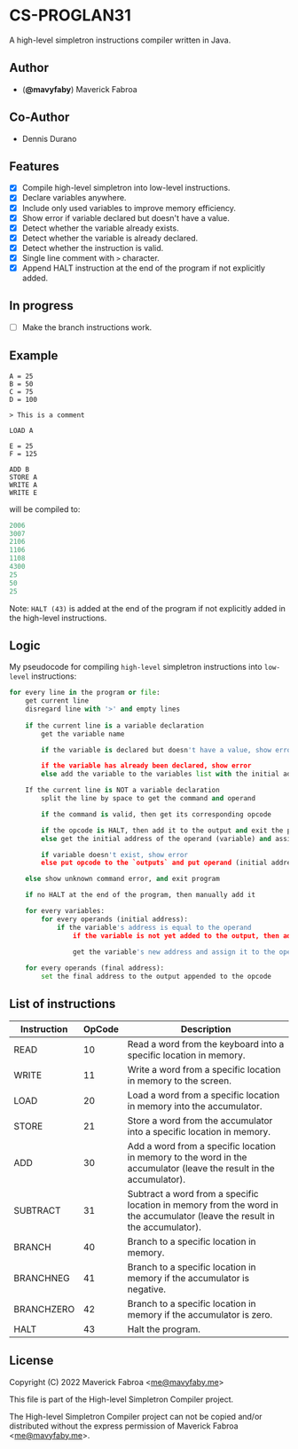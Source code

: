 # CS-PROGLAN31

A high-level simpletron instructions compiler written in Java.

## Author

- (**@mavyfaby**) Maverick Fabroa

## Co-Author

- Dennis Durano

## Features

- [x] Compile high-level simpletron into low-level instructions.
- [x] Declare variables anywhere.
- [x] Include only used variables to improve memory efficiency.
- [x] Show error if variable declared but doesn't have a value. 
- [x] Detect whether the variable already exists.
- [x] Detect whether the variable is already declared.
- [x] Detect whether the instruction is valid.
- [x] Single line comment with `>` character.
- [x] Append HALT instruction at the end of the program if not explicitly added.

## In progress

- [ ] Make the branch instructions work.

## Example

```smp
A = 25
B = 50
C = 75
D = 100

> This is a comment

LOAD A

E = 25
F = 125

ADD B
STORE A
WRITE A
WRITE E
```
will be compiled to:

```sml
2006
3007
2106
1106
1108
4300
25
50
25
```

Note: `HALT (43)` is added at the end of the program if not explicitly added in the high-level instructions.

## Logic

My pseudocode for compiling `high-level` simpletron instructions into `low-level` instructions:


```py
for every line in the program or file:
    get current line 
    disregard line with '>' and empty lines
    
    if the current line is a variable declaration
        get the variable name

        if the variable is declared but doesn't have a value, show error

        if the variable has already been declared, show error
        else add the variable to the variables list with the initial address

    If the current line is NOT a variable declaration
        split the line by space to get the command and operand

        if the command is valid, then get its corresponding opcode

        if the opcode is HALT, then add it to the output and exit the program loop
        else get the initial address of the operand (variable) and assign it to the operand

        if variable doesn't exist, show error
        else put opcode to the `outputs` and put operand (initial address) to the `operands`

    else show unknown command error, and exit program

    if no HALT at the end of the program, then manually add it

    for every variables:
        for every operands (initial address):
            if the variable's address is equal to the operand
                if the variable is not yet added to the output, then add it to the output

                get the variable's new address and assign it to the operand
        
    for every operands (final address):
        set the final address to the output appended to the opcode
```

## List of instructions 

| Instruction | OpCode | Description |
| ----------- | ------- | ----------- |
| READ | 10 | Read a word from the keyboard into a specific location in memory. |
| WRITE | 11 | Write a word from a specific location in memory to the screen. |
| LOAD | 20 | Load a word from a specific location in memory into the accumulator. |
| STORE | 21 | Store a word from the accumulator into a specific location in memory. |
| ADD | 30 | Add a word from a specific location in memory to the word in the accumulator (leave the result in the accumulator). |
| SUBTRACT | 31 | Subtract a word from a specific location in memory from the word in the accumulator (leave the result in the accumulator). |
| BRANCH | 40 | Branch to a specific location in memory. |
| BRANCHNEG | 41 | Branch to a specific location in memory if the accumulator is negative. |
| BRANCHZERO | 42 | Branch to a specific location in memory if the accumulator is zero. |
| HALT | 43 | Halt the program. |

## License

Copyright (C) 2022 Maverick Fabroa <<me@mavyfaby.me>>

This file is part of the High-level Simpletron Compiler project.

The High-level Simpletron Compiler project can not be copied and/or distributed without the express
permission of Maverick Fabroa <<me@mavyfaby.me>>.
